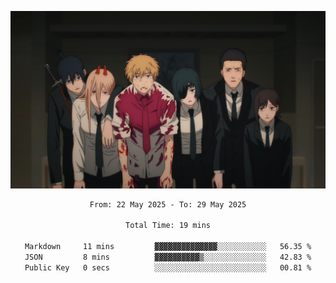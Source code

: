 <!-- Profile image -->
<p align="center">
 <img src="assets/Chainsaw-Man-Himeno-Chainsaw-Man-Denji-Chainsaw-Man-Aki-Chainsaw-Man-Power-Chainsaw-Man-Hirokazu-Arai-Chainsaw-Man-Kobeni-Chainsaw-Man-anime-boys-anime-girls-Anime-screenshot-blood-2202309-1294599272.png" width="1080px">
</p>
<!-- Profile image end -->

<div align="center">
<!--START_SECTION:waka-->

```txt
From: 22 May 2025 - To: 29 May 2025

Total Time: 19 mins

Markdown     11 mins         ▓▓▓▓▓▓▓▓▓▓▓▓▓▓░░░░░░░░░░░   56.35 %
JSON         8 mins          ▓▓▓▓▓▓▓▓▓▓▒░░░░░░░░░░░░░░   42.83 %
Public Key   0 secs          ░░░░░░░░░░░░░░░░░░░░░░░░░   00.81 %
```

<!--END_SECTION:waka-->
</div>
